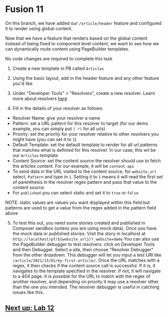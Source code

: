 # Fusion 11
On this branch, we have added our `/article/header` feature and configured it to render using global content.

Now that we have a feature that renders based on the global content instead of being fixed to component level content, we want to see how we can dynamically route content using PageBuilder templates.

No code changes are required to complete this task

1. Create a new template in PB called `Articles`

2. Using the basic layout, add in the header feature and any other feature you'd like

3. Under "Developer Tools" > "Resolvers", create a new resolver. Learn more about resolvers [here](https://redirector.arcpublishing.com/alc/arc-products/pagebuilder/user-docs/pagebuilder-editor-30-resolvers/)

4. Fill in the details of your resolver as follows:
- Resolver Name: give your resolver a name
- Pattern: set a URL pattern for this resolver to target (for our demo example, you can simply put `(.*)` for all urls)
- Priority: set the priority for your resolver relative to other resolvers you might have (you can set it to `1`)
- Default Template: set the default template to render for all url patterns that matches what is definied for this resolver. In our case, this wil be our `Articles` template
- Content Source: set the content source the resolver should use to fetch the articles content. For our example, it will be `content-api`
- To send data in the URL visited to the content source, for `website_url` select, `Pattern` and type in `1`. Setting it to `1` means it will read the first set of parenthesis in the resolver regex pattern and pass that value to the content source.
- For `published` you can select static and set it to `true` or `false`

NOTE: static values are values you want displayed within this field but patterns are used to get a value from the regex added in the pattern field above

5. To test this out, you need some stories created and published in Composer sandbox (unless you are using mock data). Once you have the mock data or published stories. Visit the story in localhost at `http://localhost/pf/${website_url}/?_website=demo` You can also use the PageBuilder debugger to test resolvers: click on Developer Tools and then Debugger. Select a site, then choose "Resolver Debugger" from the other dropdown. This debugger will let you input a test URI like `/article/2021/15/01/my-first-article/`. Once the URL matches with a regex, it then checks if the content source call is successful. If it is, it navigates to the template specified in the resolver. If not, it will navigate to a 404 page. It is possible for the URL to match with the regex of another resolver, and depending on priority it may use a resolver other than the one you intended. The resolver debugger is useful in catching issues like this.

## [Next up: Lab 12](https://github.com/wapopartners/Fusion-Training-User-Stories/tree/lab-12)
